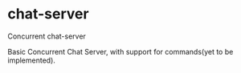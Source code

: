 # chat-server
Concurrent chat-server

Basic Concurrent Chat Server, with support for commands(yet to be implemented).
